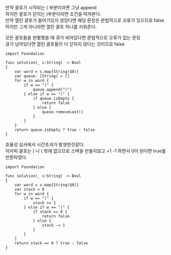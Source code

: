 만약 괄호가 시작되는 ( 부분이라면 그냥 append   
하지만 괄호가 닫히는 )부분이라면 조건을 따져본다.   
만약 열린 괄호가 들어가있지 않았다면 해당 문장은 문법적으로 오류가 있으므로 false   
하지만 그게 아니라면 열린 괄호 하나를 지워준다.   

모든 괄호들을 판별했을 때 큐가 비어있다면 문법적으로 오류가 없는 문장   
큐가 남아있다면 열린 괄호들이 다 닫히지 않다는 것이므로 false   

```
import Foundation

func solution(_ s:String) -> Bool
{
    var word = s.map{String($0)}
    var queue: [String] = []
    for w in word {
        if w == "(" {
            queue.append("(")
        } else if w == ")" {
            if queue.isEmpty {
                return false
            } else {
                queue.removeLast()
            }
        }
    }
    return queue.isEmpty ? true : false
}
```
효율성 심사에서 시간초과가 발생한것같다.   
어차피 괄호는 ) 나 ( 밖에 없으므로 스택을 만들지않고 +1 -1 하면서 0이 된다면 true를 반환하였다.   

```
import Foundation

func solution(_ s:String) -> Bool
{
    var word = s.map{String($0)}
    var stack = 0
    for w in word {
        if w == "(" {
            stack += 1
        } else if w == ")" {
            if stack == 0 {
                return false
            } else {
                stack -= 1
            }
        }
    }
    return stack == 0 ? true : false
}
```
